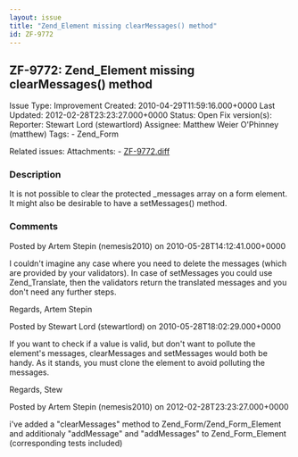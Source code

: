 ```yaml
---
layout: issue
title: "Zend_Element missing clearMessages() method"
id: ZF-9772
---
```


ZF-9772: Zend\_Element missing clearMessages() method
-----------------------------------------------------

 Issue Type: Improvement Created: 2010-04-29T11:59:16.000+0000 Last Updated: 2012-02-28T23:23:27.000+0000 Status: Open Fix version(s): 
 Reporter:  Stewart Lord (stewartlord)  Assignee:  Matthew Weier O'Phinney (matthew)  Tags: - Zend\_Form
 
 Related issues: 
 Attachments: - [ZF-9772.diff](/issues/secure/attachment/14943/ZF-9772.diff)
 
### Description

It is not possible to clear the protected \_messages array on a form element. It might also be desirable to have a setMessages() method.

 

 

### Comments

Posted by Artem Stepin (nemesis2010) on 2010-05-28T14:12:41.000+0000

I couldn't imagine any case where you need to delete the messages (which are provided by your validators). In case of setMessages you could use Zend\_Translate, then the validators return the translated messages and you don't need any further steps.

Regards, Artem Stepin

 

 

Posted by Stewart Lord (stewartlord) on 2010-05-28T18:02:29.000+0000

If you want to check if a value is valid, but don't want to pollute the element's messages, clearMessages and setMessages would both be handy. As it stands, you must clone the element to avoid polluting the messages.

Regards, Stew

 

 

Posted by Artem Stepin (nemesis2010) on 2012-02-28T23:23:27.000+0000

i've added a "clearMessages" method to Zend\_Form/Zend\_Form\_Element and additionaly "addMessage" and "addMessages" to Zend\_Form\_Element (corresponding tests included)

 

 